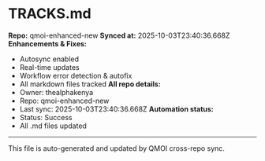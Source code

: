 # TRACKS.md

**Repo:** qmoi-enhanced-new
**Synced at:** 2025-10-03T23:40:36.668Z
**Enhancements & Fixes:**
- Autosync enabled
- Real-time updates
- Workflow error detection & autofix
- All markdown files tracked
**All repo details:**
- Owner: thealphakenya
- Repo: qmoi-enhanced-new
- Last sync: 2025-10-03T23:40:36.668Z
**Automation status:**
- Status: Success
- All .md files updated
---
This file is auto-generated and updated by QMOI cross-repo sync.
